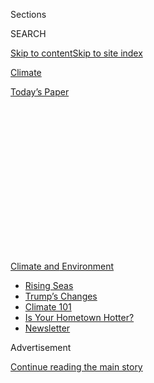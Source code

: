 <div id="app">

<div>

<div>

<div>

<div class="NYTAppHideMasthead css-1q2w90k e1suatyy0">

<div class="section css-ui9rw0 e1suatyy2">

<div class="css-eph4ug er09x8g0">

<div class="css-6n7j50">

</div>

<span class="css-1dv1kvn">Sections</span>

<div class="css-10488qs">

<span class="css-1dv1kvn">SEARCH</span>

</div>

[Skip to content](#site-content)[Skip to site
index](#site-index)

</div>

<div id="masthead-section-label" class="css-1wr3we4 eaxe0e00">

[Climate](https://www.nytimes.com/section/climate)

</div>

<div class="css-10698na e1huz5gh0">

</div>

</div>

<div id="masthead-bar-one" class="section hasLinks css-15hmgas e1csuq9d3">

<div class="css-uqyvli e1csuq9d0">

</div>

<div class="css-1uqjmks e1csuq9d1">

</div>

<div class="css-9e9ivx">

[](https://myaccount.nytimes.com/auth/login?response_type=cookie&client_id=vi)

</div>

<div class="css-1bvtpon e1csuq9d2">

[Today’s
Paper](https://www.nytimes.com/section/todayspaper)

</div>

</div>

</div>

</div>

<div data-aria-hidden="false">

<div id="site-content" data-role="main">

<div>

<div class="css-1aor85t" style="opacity:0.000000001;z-index:-1;visibility:hidden">

<div class="css-1hqnpie">

<div class="css-epjblv">

<span class="css-17xtcya">[Climate](/section/climate)</span><span class="css-x15j1o">|</span><span class="css-fwqvlz">Scott
Pruitt’s Environmental Rollbacks Stumbled in Court. His Successor Is
More
Thorough.</span>

</div>

<div class="css-k008qs">

<div class="css-1iwv8en">

<span class="css-18z7m18"></span>

<div>

</div>

</div>

<span class="css-1n6z4y">https://nyti.ms/2zowo7U</span>

<div class="css-1705lsu">

<div class="css-4xjgmj">

<div class="css-4skfbu" data-role="toolbar" data-aria-label="Social Media Share buttons, Save button, and Comments Panel with current comment count" data-testid="share-tools">

  - 
  - 
  - 
  - 
    
    <div class="css-6n7j50">
    
    </div>

  - 

</div>

</div>

</div>

</div>

</div>

</div>

<div id="NYT_TOP_BANNER_REGION" class="css-13pd83m">

<div>

<div id="styln-prism-menu-1591906231550" class="section interactive-content interactive-size-medium css-1edisqu">

<div class="css-17ih8de interactive-body">

<div id="scroll-container" class="css-1gj85ro">

[<span class="styln-title-wrap"><span class="css-1pje3qr">Climate
and</span><span class="css-1pje3qr">
Environment</span></span>](https://www.nytimes.com/section/climate?action=click&pgtype=Article&state=default&region=TOP_BANNER&context=storylines_menu)

  - [Rising
    Seas](https://www.nytimes.com/2020/07/30/climate/sea-level-inland-floods.html?action=click&pgtype=Article&state=default&region=TOP_BANNER&context=storylines_menu)
  - [Trump’s
    Changes](https://www.nytimes.com/interactive/2020/climate/trump-environment-rollbacks.html?action=click&pgtype=Article&state=default&region=TOP_BANNER&context=storylines_menu)
  - [Climate 101](https://www.nytimes.com/interactive/2020/04/19/climate/climate-crash-course-1.html?action=click&pgtype=Article&state=default&region=TOP_BANNER&context=storylines_menu)
  - [Is Your Hometown
    Hotter?](https://www.nytimes.com/interactive/2018/08/30/climate/how-much-hotter-is-your-hometown.html?action=click&pgtype=Article&state=default&region=TOP_BANNER&context=storylines_menu)
  - [Newsletter](https://www.nytimes.com/newsletters/climate-change?action=click&pgtype=Article&state=default&region=TOP_BANNER&context=storylines_menu)

</div>

</div>

</div>

</div>

</div>

<div id="top-wrapper" class="css-1sy8kpn">

<div id="top-slug" class="css-l9onyx">

Advertisement

</div>

[Continue reading the main
story](#after-top)

<div class="ad top-wrapper" style="text-align:center;height:100%;display:block;min-height:250px">

<div id="top" class="place-ad" data-position="top" data-size-key="top">

</div>

</div>

<div id="after-top">

</div>

</div>

<div>

<div id="sponsor-wrapper" class="css-1hyfx7x">

<div id="sponsor-slug" class="css-19vbshk">

Supported by

</div>

[Continue reading the main
story](#after-sponsor)

<div id="sponsor" class="ad sponsor-wrapper" style="text-align:center;height:100%;display:block">

</div>

<div id="after-sponsor">

</div>

</div>

<div class="css-186x18t">

</div>

<div class="css-1vkm6nb ehdk2mb0">

# Scott Pruitt’s Environmental Rollbacks Stumbled in Court. His Successor Is More Thorough.

</div>

<div class="css-79elbk" data-testid="photoviewer-wrapper">

<div class="css-z3e15g" data-testid="photoviewer-wrapper-hidden">

</div>

<div class="css-1a48zt4 ehw59r15" data-testid="photoviewer-children">

![<span class="css-16f3y1r e13ogyst0" data-aria-hidden="true">Andrew R.
Wheeler with members of the Environmental Protection Agency staff. He
has been praised for engaging with the agency’s
workers.</span><span class="css-cnj6d5 e1z0qqy90" itemprop="copyrightHolder"><span class="css-1ly73wi e1tej78p0">Credit...</span><span><span>Pete
Marovich for The New York
Times</span></span></span>](https://static01.nyt.com/images/2018/11/23/climate/23CLI-WHEELER-print/merlin_141128562_d182c790-e38b-4a92-809e-6da34e1197dd-articleLarge.jpg?quality=75&auto=webp&disable=upscale)

</div>

</div>

<div class="css-18e8msd">

<div class="css-vp77d3 epjyd6m0">

<div class="css-hus3qt ey68jwv0" data-aria-hidden="true">

[![Lisa
Friedman](https://static01.nyt.com/images/2018/07/18/multimedia/author-lisa-friedman/author-lisa-friedman-thumbLarge.png
"Lisa Friedman")](https://www.nytimes.com/by/lisa-friedman)

</div>

<div class="css-1baulvz">

By [<span class="css-1baulvz last-byline" itemprop="name">Lisa
Friedman</span>](https://www.nytimes.com/by/lisa-friedman)

</div>

</div>

  - Nov. 21,
    2018

  - 
    
    <div class="css-4xjgmj">
    
    <div class="css-d8bdto" data-role="toolbar" data-aria-label="Social Media Share buttons, Save button, and Comments Panel with current comment count" data-testid="share-tools">
    
      - 
      - 
      - 
      - 
        
        <div class="css-6n7j50">
        
        </div>
    
      - 
    
    </div>
    
    </div>

</div>

</div>

<div class="section meteredContent css-1r7ky0e" name="articleBody" itemprop="articleBody">

<div class="css-1fanzo5 StoryBodyCompanionColumn">

<div class="css-53u6y8">

*Want climate news in your inbox?* [*Sign up here
for*](https://www.nytimes.com/newsletters/climate-change)**[*Climate
Fwd:*](https://www.nytimes.com/newsletters/climate-change)***, our email
newsletter.*

WASHINGTON — Before resigning as the head of the Environmental
Protection Agency this year, Scott Pruitt delighted President Trump with
his zeal for proclaiming sweeping regulatory rollbacks, even though he
left behind a trail of courtroom setbacks.

Andrew R. Wheeler, a former energy lobbyist whom Mr. Trump plans to
[nominate to lead the
E.P.A.](https://www.nytimes.com/2018/11/16/climate/trump-andrew-wheeler-epa.html),
has been quietly cleaning up the mess.

Where virtually all of Mr. Pruitt’s [hastily written
rollbacks](https://www.nytimes.com/2018/04/07/climate/scott-pruitt-epa-rollbacks.html)[and
suspensions](https://www.nytimes.com/2018/04/07/climate/scott-pruitt-epa-rollbacks.html)[have
been blocked by the
courts](https://www.nytimes.com/2018/04/07/climate/scott-pruitt-epa-rollbacks.html),
Mr. Wheeler has taken a far more deliberative approach, immersing
himself in the legal intricacies — a strategy that could make Mr.
Wheeler one of the most effective drivers of the Trump administration’s
ambitious plan to rewrite the nation’s rule book on the environment and
climate.

“He’s done a fantastic job,” Mr. Trump said Friday of Mr. Wheeler, who
has served as the E.P.A.’s acting administrator [since Mr. Pruitt
stepped down in
July](https://www.nytimes.com/2018/07/05/climate/scott-pruitt-epa-trump.html)
amid a wave of ethics scandals. Supporters say the White House sees in
Mr. Wheeler the anti-Pruitt: drama-free, low-key, and, most importantly,
able to get the proposed rollbacks through the courts.

</div>

</div>

<div class="css-1fanzo5 StoryBodyCompanionColumn">

<div class="css-53u6y8">

In doing this, however, Mr. Wheeler has already found himself at odds
not only with conservative groups but others within his own
administration.

But these tensions underscored what many say is the essential difference
between Mr. Trump’s first and second choices for E.P.A. chief: Where Mr.
Pruitt sought the limelight, Mr. Wheeler sweats the details. And that
could make him a far more formidable weapon than his predecessor in the
Trump administration’s vast reshaping of environmental and climate
rules.

“Andy Wheeler is one of the few calm spots in the turbulent seas of this
executive branch,” said Scott Segal, a fossil fuel lobbyist for
Bracewell who has worked closely with Mr. Wheeler. “That must come as a
pretty welcome relief to this White House.” He also has “sufficient
process understanding to make that agenda stick,” Mr. Segal added.

This summer, for instance, the E.P.A. took steps to replace the Clean
Power Plan, a major Obama administration policy designed to reduce
greenhouse gas emissions from power plants. The new version of the plan
is significantly weaker.

But Mr. Pruitt had wanted to eliminate the program entirely, while Mr.
Wheeler, according to several industry sources, insisted that the
government was legally obligated to have a climate plan. Therefore,
eliminating the Clean Power Plan without replacing it could be
challenged in court and leave an opening for even tougher regulations
under a future Democratic president.

</div>

</div>

<div class="css-1fanzo5 StoryBodyCompanionColumn">

<div class="css-53u6y8">

“I got phone calls from conservatives wanting to know, ‘Why did we do
anything? Why are we putting forward a proposal at all?’” Mr. Wheeler
acknowledged in an interview last week. His argument, that more
restrictive replacement is better than killing off the climate
regulation entirely, won the
day.

<div id="NYT_MAIN_CONTENT_1_REGION" class="css-9tf9ac">

<div>

<div id="styln-prism-guide-1593610178459" class="section interactive-content interactive-size-medium css-1ftcdic">

<div class="css-17ih8de interactive-body">

<div id="prism-freeform-block-37356" class="css-19mumt8" data-role="complementary" data-storyline="Climate and Environment" data-truncated="false" tabindex="0">

<div class="css-a8d9oz">

<div>

[](https://www.nytimes.com/section/climate?action=click&pgtype=Article&state=default&region=MAIN_CONTENT_1&context=storylines_keepup)

### Climate and Environment ›

#### Keep Up on the Latest Climate News

Updated July 30, 2020

Here’s what you need to know about the latest climate change news this
week:

  -   - [Floods
        in](https://www.nytimes.com/2020/07/30/climate/bangladesh-floods.html?action=click&pgtype=Article&state=default&region=MAIN_CONTENT_1&context=storylines_keepup)[Bangladesh](https://www.nytimes.com/2020/07/30/climate/bangladesh-floods.html?action=click&pgtype=Article&state=default&region=MAIN_CONTENT_1&context=storylines_keepup)
        are punishing the people least responsible for climate change.
      - As climate change raises sea levels, [storm surges and high
        tides](https://www.nytimes.com/2020/07/30/climate/sea-level-inland-floods.html?action=click&pgtype=Article&state=default&region=MAIN_CONTENT_1&context=storylines_keepup)
        are likely to push farther inland.
      - The E.P.A. inspector general plans to investigate whether a
        rollback of fuel efficiency standards [violated government
        rules](https://www.nytimes.com/2020/07/27/climate/trump-fuel-efficiency-rule.html?action=click&pgtype=Article&state=default&region=MAIN_CONTENT_1&context=storylines_keepup).

<div id="styln-survey-component-37356" class="styln-survey-component">

</div>

</div>

</div>

</div>

</div>

</div>

</div>

</div>

Then, in August, the E.P.A. and the Transportation Department moved to
gut another major federal effort to combat climate change by relaxing
rules aimed at reducing car tailpipe pollution. The Trump administration
plan also voided California’s ability to set its own, stricter
standards, triggering a potentially ugly legal battle between Washington
and blue states over the ability to fight global warming.

Mr. Wheeler, according to several people involved in the discussions,
pushed back forcefully against an analysis used by highway officials to
justify the rollback, which argued that stricter fuel pollution rules
would cause thousands of deaths in road accidents. The agency argued
that more efficient cars are less safe because they are lighter.

People who have attended meetings with Mr. Wheeler said he argued that
the fatality numbers relied on bad calculations and were likely to be
successfully challenged in court.

Mr. Wheeler on Friday [denied that he had clashed with Jeffrey A.
Rosen](https://www.nytimes.com/2018/07/27/climate/trump-auto-pollution-rollback.html),
the chief Transportation Department architect of the auto-standards
rollback, saying he merely sought to understand his colleagues’
mathematical modeling and legal reasoning. “I wanted to make sure what
we were putting forward would be upheld in the courts, and he assured me
that the work they had done would be,” Mr. Wheeler said.

A department official, speaking on condition of anonymity because he was
not authorized to speak on the record, said on Tuesday that there was
“no dispute” between the agencies.

Mr. Wheeler’s predecessor, Mr. Pruitt, faced [more than a dozen federal
investigations](https://www.nytimes.com/2018/04/18/climate/scott-pruitt-epa-investigations-guide.html)
into his conduct, including his extensive use of first-class air travel,
renting a condo from the wife of an energy lobbyist with business before
the E.P.A. and [enlisting aides on personal
tasks](https://www.nytimes.com/2018/06/15/us/politics/scott-pruitt-epa-aides.html)
like buying a used mattress from Trump International Hotel and seeking a
Chick-fil-A franchise for his wife.

</div>

</div>

<div class="css-1fanzo5 StoryBodyCompanionColumn">

<div class="css-53u6y8">

The grandson of a coal miner and an Ohio native, Mr. Wheeler studied
biology in college and got his first job after law school in the 1990s
working at the E.P.A.’s office of pollution prevention and toxics. He
later worked in the Senate for 14 years, most of that time for Senator
James Inhofe, an Oklahoma Republican who has denied the established
science of climate change.

During that time, Mr. Pruitt was seen as a protégé of Senator Inhofe.
The senator last week said he strongly supported Mr. Wheeler’s
nomination.

As an energy lobbyist since 2009, Mr. Wheeler’s top client was Robert E.
Murray, the chief executive of one of the country’s largest coal
companies, a fierce opponent of E.P.A. climate change regulations and a
denier of established climate science.

Asked last week to describe his understanding of the best available
science on global warming, Mr. Wheeler said: “I think climate change is
happening. Man has an impact. CO2 has an impact.”

It’s not a full acceptance of the scientific consensus that [humans are
the dominant cause of rising global
temperatures](https://www.nytimes.com/2017/11/03/climate/us-climate-report.html).
But it’s closer to it than the positions of [Mr.
Pruitt](https://www.nytimes.com/2018/02/08/climate/pruitt-climate-change.html),
who falsely claimed that there was “tremendous disagreement” among
scientists about how great a role humans play in driving warming, or
[Mr.
Trump](https://www.nytimes.com/2018/10/15/climate/trump-climate-change-fact-check.html),
who said “I don’t know that it’s man-made.”

Still, Mr. Wheeler argued, sweeping regulations, like the plan put forth
by the Obama administration to force a shift toward renewable energy by
asking states to reduce emissions from coal plants, would have
“basically ended the coal industry in the United States.”

“People have to realize the use of coal worldwide has not peaked,” Mr.
Wheeler said.

Since taking over as acting E.P.A. administrator, Mr. Wheeler has
replaced Mr. Pruitt’s artwork of Henry Clay, a former senator and
secretary of state, with wall hangings of the Senate roll call vote for
a highway spending bill he helped pass in 2005 and the bronze medals he
earned for budgetary work at E.P.A. in the 1990s. He said he has not
needed to use the [$43,000 secure phone
booth](https://www.nytimes.com/2018/04/16/climate/scott-pruitt-phone-booth.html)
Mr. Pruitt installed.

</div>

</div>

<div class="css-1fanzo5 StoryBodyCompanionColumn">

<div class="css-53u6y8">

He also has made a point of being more deeply involved in the agency’s
inner workings. He visited all 10 of the E.P.A.’s regional offices at
the start of his tenure and has involved the agency’s longtime career
employees in policy meetings, things Mr. Pruitt hadn’t done. Moves like
these have won praise from some of Mr. Pruitt’s fiercest critics.

“He’s somebody that respects the institution of the E.P.A.,” Kevin
Minoli, the E.P.A.’s former top ethics counsel who had called for
investigations into Mr. Pruitt, said of Mr. Wheeler.

</div>

</div>

<div class="css-79elbk" data-testid="photoviewer-wrapper">

<div class="css-z3e15g" data-testid="photoviewer-wrapper-hidden">

</div>

<div class="css-1a48zt4 ehw59r15" data-testid="photoviewer-children">

![<span class="css-16f3y1r e13ogyst0" data-aria-hidden="true">Mr.
Wheeler, left, and Mr. Pruitt, during Mr. Wheeler’s swearing in as
deputy administrator in April. He became acting administrator in
July.</span><span class="css-cnj6d5 e1z0qqy90" itemprop="copyrightHolder"><span class="css-1ly73wi e1tej78p0">Credit...</span><span>U.S.
Environmental Protection
Agency</span></span>](https://static01.nyt.com/images/2018/11/21/science/21CLI-WHEELER2/merlin_140498853_44b6d4e2-155b-4597-9a93-00857d2b3ea2-articleLarge.jpg?quality=75&auto=webp&disable=upscale)

</div>

</div>

<div class="css-1fanzo5 StoryBodyCompanionColumn">

<div class="css-53u6y8">

That hasn’t endeared him to environmental groups, however. In fact, many
say Mr. Wheeler’s softer touch has made it harder to focus the public’s
attention on his weakening of clean air and water laws.

“In some ways Pruitt distracted from some of the very negative things
that were going on in environmental law, but in other ways there was a
lot of attention being paid to E.P.A.,” said Conrad Schneider, advocacy
director for the Clean Air Task Force, an environmental nonprofit
organization.

Analysts on both sides say Mr. Wheeler is more pragmatic than his
predecessor and more disciplined. Where Mr. Pruitt would throw his
energy into ideological battles, like trying to create support for a
[military-style televised debate of climate
science](https://www.nytimes.com/2018/03/09/climate/pruitt-red-team-climate-debate-kelly.html),
Mr. Wheeler has eschewed the limelight and strategically focused on a
handful of major policy initiatives.

Under Mr. Wheeler’s watch, the E.P.A. has moved forward with rolling
back or weakening every major Obama-era climate change regulation. In
addition to the proposal to loosen car pollution rules, those moves
include replacing a landmark effort to curb greenhouse gas emissions
from coal-fired power plants with a plan that the agency says [will see
air pollution actually
rise](https://www.nytimes.com/2018/08/21/climate/epa-coal-pollution-deaths.html),
and [reducing limits on methane
pollution](https://www.nytimes.com/2018/09/10/climate/methane-emissions-epa.html),
a powerful greenhouse gas, from oil and gas wells.

</div>

</div>

<div class="css-1fanzo5 StoryBodyCompanionColumn">

<div class="css-53u6y8">

He also has focused on work begun by Mr. Pruitt to revise Mr. Obama’s
clean water regulation, known as the [Waters of the United State
rule](https://www.nytimes.com/2018/06/14/climate/pruitt-clean-air-water-rollbacks.html),
saying on Friday that the revisions “will be coming out soon.” He has
taken on an effort to weaken and perhaps repeal [a 2011 rule that limits
mercury](https://www.nytimes.com/2018/09/30/climate/epa-trump-mercury-rule.html),
a toxic chemical that is emitted from coal plants.

And, while he has pushed back to 2020 a plan initiated by Mr. Pruitt to
[impose broad new restrictions on the types of scientific research the
E.P.A.
uses](https://www.nytimes.com/2018/03/26/climate/epa-scientific-transparency-honest-act.html)
to write regulations, he said he fully intended to finalize it. Emails
obtained by the Union of Concerned Scientists, an advocacy group, have
found that Mr. Pruitt’s political staff excluded the E.P.A.’s chief
science adviser from helping to design the rule. The group says the
absence of scientists in the writing of the regulation undermined the
administration’s argument that the proposal was done in the interest of
science.

“Which is why we’re taking our time with it now,” Mr. Wheeler said. “It
was proposed before I got here.”

However, under Mr. Wheeler, the E.P.A. also has [eliminated the office
of chief science
adviser](https://www.nytimes.com/2018/09/27/climate/epa-science-adviser.html).

“By word and deed, Wheeler is proving to be as bad and dangerous as
Pruitt,” said John Walke, clean air director at the Natural Resources
Defense Council.

Conservatives see Mr. Wheeler and his predecessor in a different light.
Among them is Myron Ebell, [who led Mr. Trump’s E.P.A. transition
team](https://www.nytimes.com/2016/11/12/science/myron-ebell-trump-epa.html?module=inline).
“Pruitt was an outstanding advocate for the Trump agenda, and now it’s
up to Andy Wheeler to be the outstanding implementer of the Trump
agenda,” Mr. Ebell said.

For more news on climate and the environment, [follow @NYTClimate on
Twitter](https://twitter.com/nytclimate).

</div>

</div>

</div>

<div>

</div>

<div>

</div>

<div>

</div>

<div>

<div id="bottom-wrapper" class="css-1ede5it">

<div id="bottom-slug" class="css-l9onyx">

Advertisement

</div>

[Continue reading the main
story](#after-bottom)

<div id="bottom" class="ad bottom-wrapper" style="text-align:center;height:100%;display:block;min-height:90px">

</div>

<div id="after-bottom">

</div>

</div>

</div>

</div>

</div>

## Site Index

<div>

</div>

## Site Information Navigation

  - [© <span>2020</span> <span>The New York Times
    Company</span>](https://help.nytimes.com/hc/en-us/articles/115014792127-Copyright-notice)

<!-- end list -->

  - [NYTCo](https://www.nytco.com/)
  - [Contact
    Us](https://help.nytimes.com/hc/en-us/articles/115015385887-Contact-Us)
  - [Work with us](https://www.nytco.com/careers/)
  - [Advertise](https://nytmediakit.com/)
  - [T Brand Studio](http://www.tbrandstudio.com/)
  - [Your Ad
    Choices](https://www.nytimes.com/privacy/cookie-policy#how-do-i-manage-trackers)
  - [Privacy](https://www.nytimes.com/privacy)
  - [Terms of
    Service](https://help.nytimes.com/hc/en-us/articles/115014893428-Terms-of-service)
  - [Terms of
    Sale](https://help.nytimes.com/hc/en-us/articles/115014893968-Terms-of-sale)
  - [Site
    Map](https://spiderbites.nytimes.com)
  - [Help](https://help.nytimes.com/hc/en-us)
  - [Subscriptions](https://www.nytimes.com/subscription?campaignId=37WXW)

</div>

</div>

</div>

</div>
